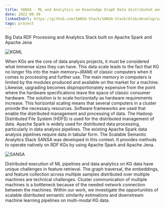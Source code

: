 ```yaml
---
title: SANSA - ML and Analytics on Knowledge Graph Data distributed and scaled over CPU Clusters
date: 2022-08-30
linkedInUrl: https://github.com/SANSA-Stack/SANSA-Stack/blob/develop/sansa-ml/README.md
tags: project
---
```


Big Data RDF Processing and Analytics Stack built on Apache Spark and Apache Jena

![KGML](/projects/2022_SANSA/databricks_sansa.png)

<!-- excerpt -->

When KGs are the core of data analysis projects, it must be considered what immense sizes they can have. This data scale leads to the fact that KG no longer fits into the main memory~(RAM) of classic computers when it comes to processing and further use. The main memory in computers is limited by the modules produced and available on the market for a machine. Likewise, upgrading becomes disproportionately expensive from the point where the hardware specifications leave the space of classic consumer hardware. The solution is to scale horizontally as hardware requirements increase. This horizontal scaling means that several computers in a cluster provide the necessary resources. Software frameworks are used that enable the distributed management and processing of data.
The Hadoop Distributed File System (HDFS) is used for the distributed management of data. Apache Spark is widely used for distributed data processing, particularly in data analysis pipelines. The existing Apache Spark data analysis pipelines require data in tabular form. The Scalable Semantic Analytics Stack SANSA was developed in this context. It provides methods to operate natively on RDF KGs by using Apache Spark and Apache Jena.

![SANSA](/projects/2022_SANSA/sime.png)

Distributed execution of ML pipelines and data analytics on KG data have unique challenges in feature retrieval. The graph traversal, the embeddings, and feature collection across multiple samples distributed over multiple machines are technical challenges. Cluster communication of multiple machines is a  bottleneck because of the needed network connection between the machines. Within our work, we investigate the opportunities of scalable distributed semantic similarity estimations and downstream machine learning pipelines on multi-modal KG data.
